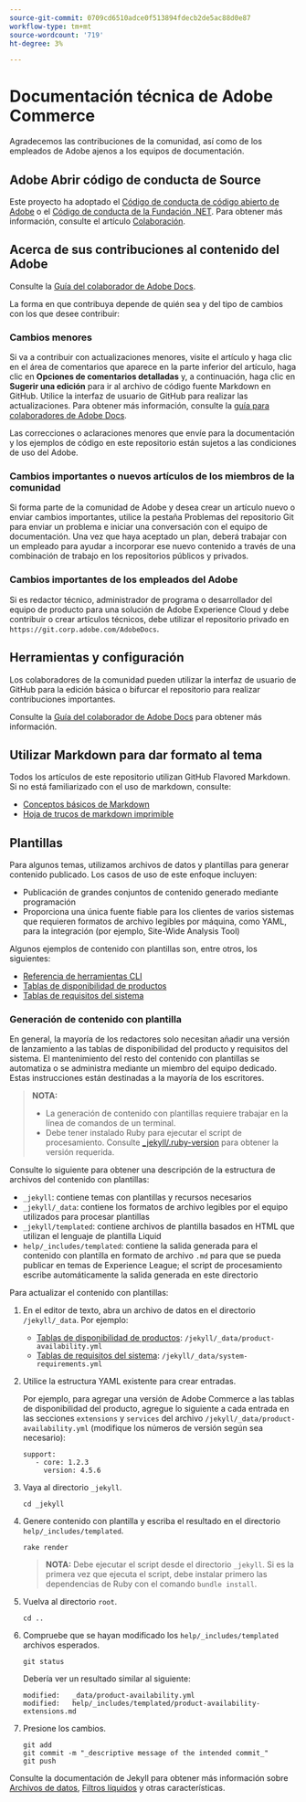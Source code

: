 ```yaml
---
source-git-commit: 0709cd6510adce0f513894fdecb2de5ac88d0e87
workflow-type: tm+mt
source-wordcount: '719'
ht-degree: 3%

---
```

# Documentación técnica de Adobe Commerce

Agradecemos las contribuciones de la comunidad, así como de los empleados de Adobe ajenos a los equipos de documentación.

## Adobe Abrir código de conducta de Source

Este proyecto ha adoptado el [Código de conducta de código abierto de Adobe](code-of-conduct.md) o el [Código de conducta de la Fundación .NET](https://dotnetfoundation.org/code-of-conduct). Para obtener más información, consulte el artículo [Colaboración](contributing.md).

## Acerca de sus contribuciones al contenido del Adobe

Consulte la [Guía del colaborador de Adobe Docs](https://experienceleague.adobe.com/docs/contributor/contributor-guide/introduction.html).

La forma en que contribuya depende de quién sea y del tipo de cambios con los que desee contribuir:

### Cambios menores

Si va a contribuir con actualizaciones menores, visite el artículo y haga clic en el área de comentarios que aparece en la parte inferior del artículo, haga clic en **Opciones de comentarios detalladas** y, a continuación, haga clic en **Sugerir una edición** para ir al archivo de código fuente Markdown en GitHub. Utilice la interfaz de usuario de GitHub para realizar las actualizaciones. Para obtener más información, consulte la [guía para colaboradores de Adobe Docs](https://experienceleague.adobe.com/docs/contributor/contributor-guide/introduction.html).

Las correcciones o aclaraciones menores que envíe para la documentación y los ejemplos de código en este repositorio están sujetos a las condiciones de uso del Adobe.

### Cambios importantes o nuevos artículos de los miembros de la comunidad

Si forma parte de la comunidad de Adobe y desea crear un artículo nuevo o enviar cambios importantes, utilice la pestaña Problemas del repositorio Git para enviar un problema e iniciar una conversación con el equipo de documentación. Una vez que haya aceptado un plan, deberá trabajar con un empleado para ayudar a incorporar ese nuevo contenido a través de una combinación de trabajo en los repositorios públicos y privados.

<!--
If you submit a pull request with significant changes to documentation and code examples, you'll see a message in the pull request asking you to submit an online contribution license agreement (CLA). We need you to complete the online form before we can review your pull request.
-->

### Cambios importantes de los empleados del Adobe

Si es redactor técnico, administrador de programa o desarrollador del equipo de producto para una solución de Adobe Experience Cloud y debe contribuir o crear artículos técnicos, debe utilizar el repositorio privado en `https://git.corp.adobe.com/AdobeDocs`.

<!--Employees from other parts of the Adobe world should use the public repo for minor updates.-->

## Herramientas y configuración

Los colaboradores de la comunidad pueden utilizar la interfaz de usuario de GitHub para la edición básica o bifurcar el repositorio para realizar contribuciones importantes.

Consulte la [Guía del colaborador de Adobe Docs](https://experienceleague.adobe.com/docs/contributor/contributor-guide/introduction.html) para obtener más información.

## Utilizar Markdown para dar formato al tema

Todos los artículos de este repositorio utilizan GitHub Flavored Markdown. Si no está familiarizado con el uso de markdown, consulte:

* [Conceptos básicos de Markdown](https://help.github.com/articles/getting-started-with-writing-and-formatting-on-github/)
* [Hoja de trucos de markdown imprimible](https://guides.github.com/pdfs/markdown-cheatsheet-online.pdf)

## Plantillas

Para algunos temas, utilizamos archivos de datos y plantillas para generar contenido publicado. Los casos de uso de este enfoque incluyen:

* Publicación de grandes conjuntos de contenido generado mediante programación
* Proporciona una única fuente fiable para los clientes de varios sistemas que requieren formatos de archivo legibles por máquina, como YAML, para la integración (por ejemplo, Site-Wide Analysis Tool)

Algunos ejemplos de contenido con plantillas son, entre otros, los siguientes:

* [Referencia de herramientas CLI](https://experienceleague.adobe.com/docs/commerce-operations/reference/commerce-on-premises.html)
* [Tablas de disponibilidad de productos](https://experienceleague.adobe.com/docs/commerce-operations/release/product-availability.html)
* [Tablas de requisitos del sistema](https://experienceleague.adobe.com/docs/commerce-operations/installation-guide/system-requirements.html)

### Generación de contenido con plantilla

En general, la mayoría de los redactores solo necesitan añadir una versión de lanzamiento a las tablas de disponibilidad del producto y requisitos del sistema. El mantenimiento del resto del contenido con plantillas se automatiza o se administra mediante un miembro del equipo dedicado. Estas instrucciones están destinadas a la mayoría de los escritores.

>**NOTA:**
>
>* La generación de contenido con plantillas requiere trabajar en la línea de comandos de un terminal.
>* Debe tener instalado Ruby para ejecutar el script de procesamiento. Consulte [_jekyll/.ruby-version](_jekyll/.ruby-version) para obtener la versión requerida.

Consulte lo siguiente para obtener una descripción de la estructura de archivos del contenido con plantillas:

* `_jekyll`: contiene temas con plantillas y recursos necesarios
* `_jekyll/_data`: contiene los formatos de archivo legibles por el equipo utilizados para procesar plantillas
* `_jekyll/templated`: contiene archivos de plantilla basados en HTML que utilizan el lenguaje de plantilla Liquid
* `help/_includes/templated`: contiene la salida generada para el contenido con plantilla en formato de archivo `.md` para que se pueda publicar en temas de Experience League; el script de procesamiento escribe automáticamente la salida generada en este directorio

Para actualizar el contenido con plantillas:

1. En el editor de texto, abra un archivo de datos en el directorio `/jekyll/_data`. Por ejemplo:

   * [Tablas de disponibilidad de productos](https://experienceleague.adobe.com/docs/commerce-operations/release/product-availability.html): `/jekyll/_data/product-availability.yml`
   * [Tablas de requisitos del sistema](https://experienceleague.adobe.com/docs/commerce-operations/installation-guide/system-requirements.html): `/jekyll/_data/system-requirements.yml`

1. Utilice la estructura YAML existente para crear entradas.

   Por ejemplo, para agregar una versión de Adobe Commerce a las tablas de disponibilidad del producto, agregue lo siguiente a cada entrada en las secciones `extensions` y `services` del archivo `/jekyll/_data/product-availability.yml` (modifique los números de versión según sea necesario):

   ```
   support:
      - core: 1.2.3
        version: 4.5.6
   ```

1. Vaya al directorio `_jekyll`.

   ```
   cd _jekyll
   ```

1. Genere contenido con plantilla y escriba el resultado en el directorio `help/_includes/templated`.

   ```
   rake render
   ```

   >**NOTA:** Debe ejecutar el script desde el directorio `_jekyll`. Si es la primera vez que ejecuta el script, debe instalar primero las dependencias de Ruby con el comando `bundle install`.

1. Vuelva al directorio `root`.

   ```
   cd ..
   ```

1. Compruebe que se hayan modificado los `help/_includes/templated` archivos esperados.

   ```
   git status
   ```

   Debería ver un resultado similar al siguiente:

   ```
   modified:   _data/product-availability.yml
   modified:   help/_includes/templated/product-availability-extensions.md
   ```

1. Presione los cambios.

   ```
   git add
   git commit -m "_descriptive message of the intended commit_"
   git push
   ```

Consulte la documentación de Jekyll para obtener más información sobre [Archivos de datos](https://jekyllrb.com/docs/datafiles), [Filtros líquidos](https://jekyllrb.com/docs/liquid/filters/) y otras características.
